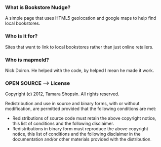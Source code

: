 

### What is Bookstore Nudge?

A simple page that uses HTML5 geolocation and google maps to help find local bookstores.

### Who is it for?

Sites that want to link to local bookstores rather than just online retailers.

### Who is mapmeld?
Nick Doiron. He helped with the code, by helped I mean he made it work.

### OPEN SOURCE --> License

Copyright (c) 2012, Tamara Shopsin.
All rights reserved.

Redistribution and use in source and binary forms, with or without modification, are permitted provided that the following conditions are met:

* Redistributions of source code must retain the above copyright notice, this list of conditions and the following disclaimer.
* Redistributions in binary form must reproduce the above copyright notice, this list of conditions and the following disclaimer in the documentation and/or other materials provided with the distribution.
